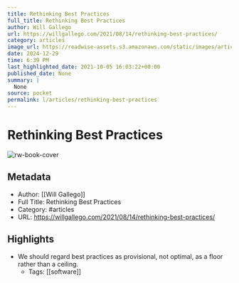 ```yaml
---
title: Rethinking Best Practices
full_title: Rethinking Best Practices
author: Will Gallego
url: https://willgallego.com/2021/08/14/rethinking-best-practices/
category: articles
image_url: https://readwise-assets.s3.amazonaws.com/static/images/article3.5c705a01b476.png
date: 2024-12-29
time: 6:39 PM
last_highlighted_date: 2021-10-05 16:03:22+00:00
published_date: None
summary: |
  None
source: pocket
permalink: l/articles/rethinking-best-practices
---
```

# Rethinking Best Practices

![rw-book-cover](https://readwise-assets.s3.amazonaws.com/static/images/article3.5c705a01b476.png)

## Metadata
- Author: [[Will Gallego]]
- Full Title: Rethinking Best Practices
- Category: #articles
- URL: https://willgallego.com/2021/08/14/rethinking-best-practices/

## Highlights
- We should regard best practices as provisional, not optimal, as a floor rather than a ceiling.
    - Tags: [[software]] 


